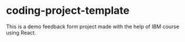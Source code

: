 # coding-project-template

This is a demo feedback form project made with the help of IBM course using React. 
